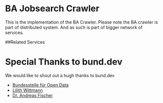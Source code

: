 # BA Jobsearch Crawler

This is the implementation of the BA Crawler. 
Please note the BA crawler is part of distributed system. And as such is part of bigger network of services. 

##Related Services


# Special Thanks to bund.dev

We would like to shout out a hugh thanks to bund.dev
- [Bundesstelle für Open Data](https://github.com/bundesAPI)
- [Lilith Wittmann](https://github.com/LilithWittmann)
- [Dr. Andreas Fischer](https://github.com/AndreasFischer1985)

